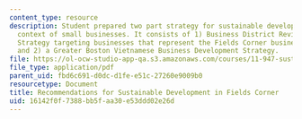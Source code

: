 ```yaml
---
content_type: resource
description: Student prepared two part strategy for sustainable development in the
  context of small businesses. It consists of 1) Business District Revitalization
  Strategy targeting businesses that represent the Fields Corner business district;
  and 2) a Greater Boston Vietnamese Business Development Strategy.
file: https://ol-ocw-studio-app-qa.s3.amazonaws.com/courses/11-947-sustainable-economic-development-spring-2004/16142f0f7388bb5faa30e53ddd02e26d_finalvietaid.pdf
file_type: application/pdf
parent_uid: fbd6c691-d0dc-d1fe-e51c-27260e9009b0
resourcetype: Document
title: Recommendations for Sustainable Development in Fields Corner
uid: 16142f0f-7388-bb5f-aa30-e53ddd02e26d
---
```

